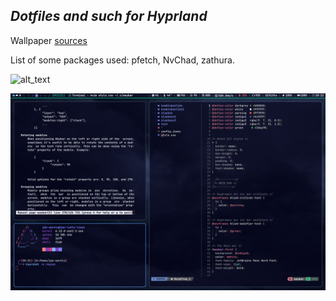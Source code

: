 ## _Dotfiles and such for Hyprland_ ##

Wallpaper [sources](https://github.com/Jan-Aarela/.dotfiles/tree/main/images)

List of some packages used: pfetch, NvChad, zathura.

![alt_text](https://raw.githubusercontent.com/Jan-Aarela/.dotfiles/refs/heads/main/images/10-4-25-1.png)

![alt_text](https://raw.githubusercontent.com/Jan-Aarela/.dotfiles/refs/heads/main/images/10-4-25-2.png)
